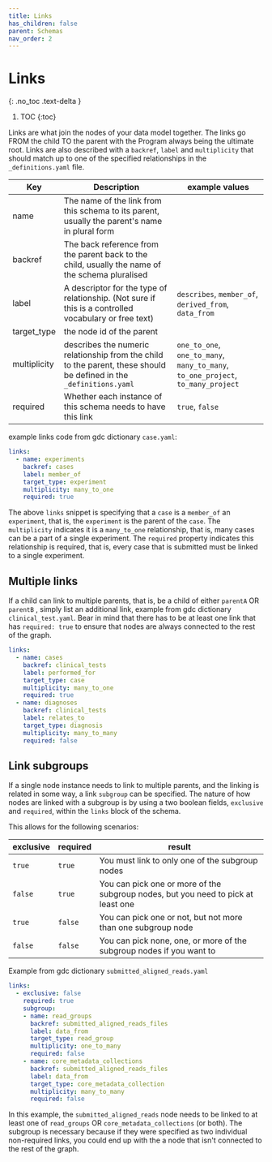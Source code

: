 ```yaml
---
title: Links
has_children: false
parent: Schemas
nav_order: 2
---
```


# Links
{: .no_toc .text-delta }

1. TOC
{:toc}

Links are what join the nodes of your data model together. The links go FROM the child TO the parent with the Program always being the ultimate root. Links are also described with a `backref`, `label` and `multiplicity` that should match up to one of the specified relationships in the `_definitions.yaml` file.


| Key          | Description                                                                                                         | example values                                                         |
|--------------|---------------------------------------------------------------------------------------------------------------------|------------------------------------------------------------------------|
| name         | The name of the link from this schema to its parent, usually the parent's name in plural form                       |                                                                        |
| backref      | The back reference from the parent back to the child, usually the name of the schema pluralised                     |                                                                        |
| label        | A descriptor for the type of relationship. (Not sure if this is a controlled vocabulary or free text)               | `describes`, `member_of`, `derived_from`, `data_from`                          |
| target_type  | the node id of the parent                                                                                           |                                                                        |
| multiplicity | describes the numeric relationship from the child to the parent, these should be defined in the `_definitions.yaml` | `one_to_one`, `one_to_many`, `many_to_many`, `to_one_project`, `to_many_project` |
| required     | Whether each instance of this schema needs to have this link                                                        | `true`, `false`                                                        |

example links code from gdc dictionary `case.yaml`:

```yaml
links:
  - name: experiments 
    backref: cases
    label: member_of
    target_type: experiment
    multiplicity: many_to_one
    required: true
```

The above `links` snippet is specifying that a `case` is a `member_of` an `experiment`, that is, the `experiment` is the parent of the `case`. The `multiplicity` indicates it is a `many_to_one` relationship, that is, many cases can be a part of a single experiment. The `required` property indicates this relationship is required, that is, every case that is submitted must be linked to a single experiment.

## Multiple links

If a child can link to multiple parents, that is, be a child of either `parentA` OR `parentB` , simply list an additional link, example from gdc dictionary `clinical_test.yaml`. Bear in mind that there has to be at least one link that has `required: true` to ensure that nodes are always connected to the rest of the graph.

```yaml
links:
  - name: cases 
    backref: clinical_tests
    label: performed_for 
    target_type: case
    multiplicity: many_to_one
    required: true
  - name: diagnoses
    backref: clinical_tests
    label: relates_to
    target_type: diagnosis
    multiplicity: many_to_many
    required: false
```

## Link subgroups

If a single node instance needs to link to multiple parents, and the linking is related in some way, a link `subgroup` can be specified. The nature of how nodes are linked with a subgroup is by using a two boolean fields, `exclusive` and `required`, within the `links` block of the schema.

This allows for the following scenarios:

| exclusive | required | result                                                                            |
|-----------|----------|-----------------------------------------------------------------------------------|
| `true`    | `true`   | You must link to only one of the subgroup nodes                                   |
| `false`   | `true`   | You can pick one or more of the subgroup nodes, but you need to pick at least one |
| `true`    | `false`  | You can pick one or not, but not more than one subgroup node                      |
| `false`   | `false`  | You can pick none, one, or more of the subgroup nodes if you want to              |

Example from gdc dictionary `submitted_aligned_reads.yaml`

```yaml
links:
  - exclusive: false
    required: true
    subgroup:
    - name: read_groups
      backref: submitted_aligned_reads_files
      label: data_from
      target_type: read_group
      multiplicity: one_to_many
      required: false
    - name: core_metadata_collections
      backref: submitted_aligned_reads_files
      label: data_from
      target_type: core_metadata_collection
      multiplicity: many_to_many
      required: false
```

In this example, the `submitted_aligned_reads` node needs to be linked to at least one of `read_groups` OR `core_metadata_collections` (or both). The subgroup is necessary because if they were specified as two individual non-required links, you could end up with the a node that isn't connected to the rest of the graph.
